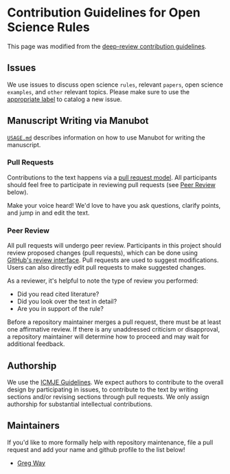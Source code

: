 # Contribution Guidelines for Open Science Rules

This page was modified from the [deep-review contribution guidelines](https://github.com/greenelab/deep-review/blob/5e00ddd30d79f527129de25ef02566a39bd6358d/CONTRIBUTING.md).

## Issues

We use issues to discuss open science `rules`, relevant `papers`, open science `examples`, and `other` relevant topics.
Please make sure to use the [appropriate label](https://github.com/carpenterlab/open-science-rules/labels) to catalog a new issue.

## Manuscript Writing via Manubot

[`USAGE.md`](USAGE.md) describes information on how to use Manubot for writing the manuscript.

### Pull Requests

Contributions to the text happens via a [pull request model](https://help.github.com/en/articles/about-pull-requests).
All participants should feel free to participate in reviewing pull requests (see [Peer Review](#Peer-Review) below).

Make your voice heard!
We'd love to have you ask questions, clarify points, and jump in and edit the text.

### Peer Review

All pull requests will undergo peer review.
Participants in this project should review proposed changes (pull requests), which can be done using [GitHub's review interface](https://help.github.com/articles/about-pull-request-reviews/ "GitHub: about pull request reviews").
Pull requests are used to suggest modifications.
Users can also directly edit pull requests to make suggested changes.

As a reviewer, it's helpful to note the type of review you performed:

* Did you read cited literature?
* Did you look over the text in detail?
* Are you in support of the rule?

Before a repository maintainer merges a pull request, there must be at least one affirmative review.
If there is any unaddressed criticism or disapproval, a repository maintainer will determine how to proceed and may wait for additional feedback.

## Authorship

We use the [ICMJE Guidelines](http://www.icmje.org/recommendations/browse/roles-and-responsibilities/defining-the-role-of-authors-and-contributors.html).
We expect authors to contribute to the overall design by participating in issues, to contribute to the text by writing sections and/or revising sections through pull requests.
We only assign authorship for substantial intellectual contributions.

## Maintainers

If you'd like to more formally help with repository maintenance, file a pull request and add your name and github profile to the list below!

* [Greg Way](https://github.com/gwaygenomics)
